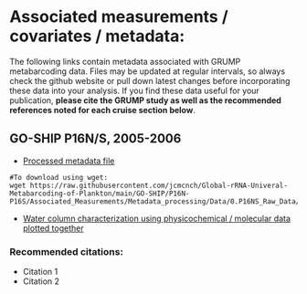 # Associated measurements / covariates / metadata:

The following links contain metadata associated with GRUMP metabarcoding data. Files may be updated at regular intervals, so always check the github website or pull down latest changes before incorporating these data into your analysis. If you find these data useful for your publication, **please cite the GRUMP study as well as the recommended references noted for each cruise section below**.

## GO-SHIP P16N/S, 2005-2006

- [Processed metadata file](P16N-P16S/Associated_Measurements/Metadata_processing/Data/0.P16NS_Raw_Data/2.20230603_P16NS_Sample_Metadata_Final.csv)
```
#To download using wget:
wget https://raw.githubusercontent.com/jcmcnch/Global-rRNA-Univeral-Metabarcoding-of-Plankton/main/GO-SHIP/P16N-P16S/Associated_Measurements/Metadata_processing/Data/0.P16NS_Raw_Data/2.20230603_P16NS_Sample_Metadata_Final.csv
```

- [Water column characterization using physicochemical / molecular data plotted together](https://github.com/jcmcnch/P16N-SWaterColumnCharacterization)

### Recommended citations:

- Citation 1
- Citation 2


